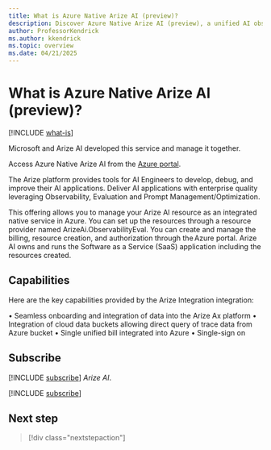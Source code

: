 ```yaml
---
title: What is Azure Native Arize AI (preview)?
description: Discover Azure Native Arize AI (preview), a unified AI observability and evaluation platform for tracing, monitoring, and troubleshooting AI applications and agents built-in capabilities via the Azure portal.
author: ProfessorKendrick
ms.author: kkendrick
ms.topic: overview
ms.date: 04/21/2025
---
```

# What is Azure Native Arize AI (preview)?

[!INCLUDE [what-is](../includes/what-is.md)]

Microsoft and Arize AI developed this service and manage it together.

Access Azure Native Arize AI from the [Azure portal](https://portal.azure.com).

The Arize platform provides tools for AI Engineers to develop, debug, and improve their AI applications.
Deliver AI applications with enterprise quality leveraging Observability, Evaluation and Prompt Management/Optimization.

This offering allows you to manage your Arize AI resource as an integrated native service in Azure. You can set up the resources through a resource provider named ArizeAi.ObservabilityEval. You can create and manage the billing, resource creation, and authorization through the Azure portal. Arize AI owns and runs the Software as a Service (SaaS) application including the resources created.

## Capabilities

Here are the key capabilities provided by the Arize Integration integration:

• Seamless onboarding and integration of data into the Arize Ax platform
• Integration of cloud data buckets allowing direct query of trace data from Azure bucket
• Single unified bill integrated into Azure
• Single-sign on

## Subscribe

[!INCLUDE [subscribe](../includes/subscribe.md)] *Arize AI*.

[!INCLUDE [subscribe](../includes/subscribe-from-azure-portal.md)]

## Next step

> [!div class="nextstepaction"]
> 